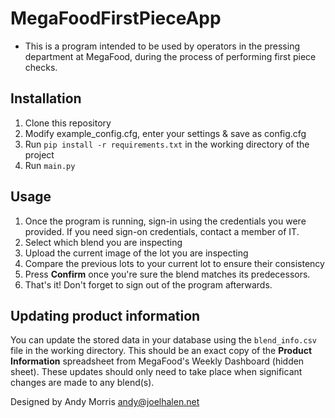 # MegaFoodFirstPieceApp
- This is a program intended to be used by operators in the pressing department at MegaFood, during the process of performing first piece checks.


## Installation
  1. Clone this repository
  2. Modify example_config.cfg, enter your settings & save as config.cfg
  3. Run `pip install -r requirements.txt` in the working directory of the project
  4. Run `main.py`

## Usage
1. Once the program is running, sign-in using the credentials you were provided. If you need sign-on credentials, contact a member of IT.
2. Select which blend you are inspecting
3. Upload the current image of the lot you are inspecting
4. Compare the previous lots to your current lot to ensure their consistency
5. Press **Confirm** once you're sure the blend matches its predecessors.
6. That's it! Don't forget to sign out of the program afterwards.

 ## Updating product information
  You can update the stored data in your database using the `blend_info.csv` file in the working directory.
  This should be an exact copy of the **Product Information** spreadsheet from MegaFood's Weekly Dashboard (hidden sheet).
These updates should only need to take place when significant changes are made to any blend(s).


Designed by Andy Morris
andy@joelhalen.net
